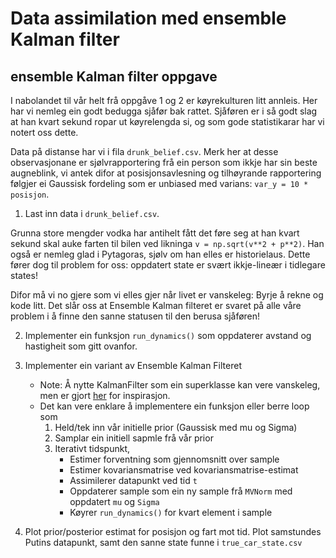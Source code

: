 # Data assimilation med ensemble Kalman filter

## ensemble Kalman filter oppgave

I nabolandet til vår helt frå oppgåve 1 og 2 er køyrekulturen litt annleis.
Her har vi nemleg ein godt bedugga sjåfør bak rattet.
Sjåføren er i så godt slag at han kvart sekund ropar ut køyrelengda si, og som gode statistikarar har vi notert oss dette.

Data på distanse har vi i fila `drunk_belief.csv`.
Merk her at desse observasjonane er sjølvrapportering frå ein person som ikkje har sin beste augneblink, vi antek difor
at posisjonsavlesning og tilhøyrande rapportering følgjer ei Gaussisk fordeling som er unbiased med varians: `var_y = 10 * posisjon`.

1. Last inn data i `drunk_belief.csv`.

Grunna store mengder vodka har antihelt fått det føre seg at han kvart sekund skal auke farten til bilen
ved likninga `v = np.sqrt(v**2 + p**2)`.
Han også er nemleg glad i Pytagoras, sjølv om han elles er historielaus.
Dette fører dog til problem for oss: oppdatert state er svært ikkje-lineær i tidlegare states!

Difor må vi no gjere som vi elles gjer når livet er vanskeleg: Byrje å rekne og kode litt.
Det slår oss at Ensemble Kalman filteret er svaret på alle våre problem i å finne den sanne statusen til den berusa sjåføren!

2. Implementer ein funksjon `run_dynamics()` som oppdaterer avstand og hastigheit som gitt ovanfor.

3. Implementer ein variant av Ensemble Kalman Filteret
    - Note: Å nytte KalmanFilter som ein superklasse kan vere vanskeleg, men er gjort [her](https://github.com/Sonat-Consulting/kf-demo/blob/main/ensemble-kalman-filter/ensemble-kalman-filter.ipynb) for inspirasjon.
    - Det kan vere enklare å implementere ein funksjon eller berre loop som 
        1. Held/tek inn vår initielle prior (Gaussisk med mu og Sigma)
        2. Samplar ein initiell sapmle frå vår prior
        3. Iterativt tidspunkt, 
            - Estimer forventning som gjennomsnitt over sample
            - Estimer kovariansmatrise ved kovariansmatrise-estimat
            - Assimilerer datapunkt ved tid `t`
            - Oppdaterer sample som ein ny sample frå `MVNorm` med oppdatert `mu` og `Sigma`
            - Køyrer `run_dynamics()` for kvart element i sample
4. Plot prior/posterior estimat for posisjon og fart mot tid. Plot samstundes Putins datapunkt, samt den sanne state funne i `true_car_state.csv`
